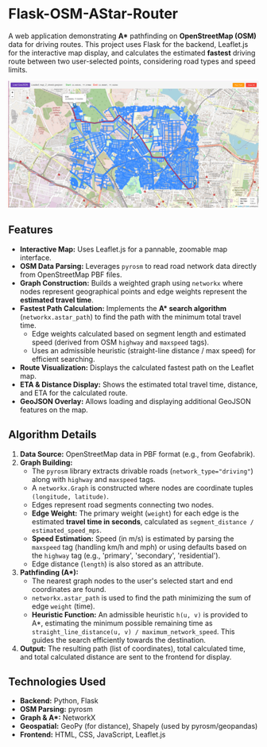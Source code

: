 # Flask-OSM-AStar-Router

A web application demonstrating **A\*** pathfinding on **OpenStreetMap (OSM)** data for driving routes. This project uses Flask for the backend, Leaflet.js for the interactive map display, and calculates the estimated **fastest** driving route between two user-selected points, considering road types and speed limits.

![Screenshot](screenshot.png)


## Features

* **Interactive Map:** Uses Leaflet.js for a pannable, zoomable map interface.
* **OSM Data Parsing:** Leverages `pyrosm` to read road network data directly from OpenStreetMap PBF files.
* **Graph Construction:** Builds a weighted graph using `networkx` where nodes represent geographical points and edge weights represent the **estimated travel time**.
* **Fastest Path Calculation:** Implements the **A\* search algorithm** (`networkx.astar_path`) to find the path with the minimum total travel time.
    * Edge weights calculated based on segment length and estimated speed (derived from OSM `highway` and `maxspeed` tags).
    * Uses an admissible heuristic (straight-line distance / max speed) for efficient searching.
* **Route Visualization:** Displays the calculated fastest path on the Leaflet map.
* **ETA & Distance Display:** Shows the estimated total travel time, distance, and ETA for the calculated route.
* **GeoJSON Overlay:** Allows loading and displaying additional GeoJSON features on the map.

## Algorithm Details

1.  **Data Source:** OpenStreetMap data in PBF format (e.g., from Geofabrik).
2.  **Graph Building:**
    * The `pyrosm` library extracts drivable roads (`network_type="driving"`) along with `highway` and `maxspeed` tags.
    * A `networkx.Graph` is constructed where nodes are coordinate tuples `(longitude, latitude)`.
    * Edges represent road segments connecting two nodes.
    * **Edge Weight:** The primary weight (`weight`) for each edge is the estimated **travel time in seconds**, calculated as `segment_distance / estimated_speed_mps`.
    * **Speed Estimation:** Speed (in m/s) is estimated by parsing the `maxspeed` tag (handling km/h and mph) or using defaults based on the `highway` tag (e.g., 'primary', 'secondary', 'residential').
    * Edge distance (`length`) is also stored as an attribute.
3.  **Pathfinding (A\*):**
    * The nearest graph nodes to the user's selected start and end coordinates are found.
    * `networkx.astar_path` is used to find the path minimizing the sum of edge `weight` (time).
    * **Heuristic Function:** An admissible heuristic `h(u, v)` is provided to A\*, estimating the minimum possible remaining time as `straight_line_distance(u, v) / maximum_network_speed`. This guides the search efficiently towards the destination.
4.  **Output:** The resulting path (list of coordinates), total calculated time, and total calculated distance are sent to the frontend for display.

## Technologies Used

* **Backend:** Python, Flask
* **OSM Parsing:** pyrosm
* **Graph & A\*:** NetworkX
* **Geospatial:** GeoPy (for distance), Shapely (used by pyrosm/geopandas)
* **Frontend:** HTML, CSS, JavaScript, Leaflet.js


